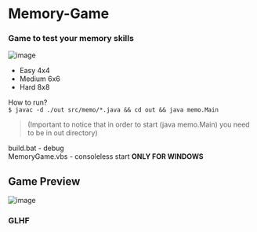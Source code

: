 # Memory-Game
### Game to test your memory skills
![image](https://github.com/xorgzz/Memory-Game/assets/118397053/b423eb84-60d1-44bd-8e4b-fcff8ad3bc8e)
 - Easy 4x4
 - Medium 6x6
 - Hard 8x8


How to run?\
 `$ javac -d ./out src/memo/*.java && cd out && java memo.Main`
> (Important to notice that in order to start (java memo.Main) you need to be in out directory)


build.bat - debug\
MemoryGame.vbs - consoleless start **ONLY FOR WINDOWS**

## Game Preview
![image](https://github.com/xorgzz/Memory-Game/assets/118397053/638e98c2-2380-4eec-8f03-b0bfaec12a17)


### GLHF 
